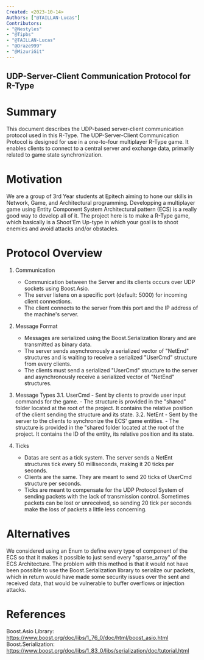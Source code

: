 ```yaml
---
Created: <2023-10-14>
Authors: ["@TAILLAN-Lucas"]
Contributors:
- "@Nestyles"
- "@Tipbs"
- "@TAILLAN-Lucas"
- "@Draze999"
- "@MizuriGit"
---
```


## UDP-Server-Client Communication Protocol for R-Type

# Summary

This document describes the UDP-based server-client communication protocol used in this R-Type.
The UDP-Server-Client Communication Protocol is designed for use in a one-to-four multiplayer R-Type game. It enables clients to connect to a central server and exchange data, primarily related to game state synchronization.

# Motivation

We are a group of 3rd Year students at Epitech aiming to hone our skills in Network, Game, and Architectural programming. Developping a multiplayer game using Entity Component System Architectural pattern (ECS) is a really good way to develop all of it. The project here is to make a R-Type game, which basically is a Shoot'Em Up-type in which your goal is to shoot enemies and avoid attacks and/or obstacles.

# Protocol Overview

1. Communication
    - Communication between the Server and its clients occurs over UDP sockets using Boost.Asio.
    - The server listens on a specific port (default: 5000) for incoming client connections.
    - The client connects to the server from this port and the IP address of the machine's server.

2. Message Format
    - Messages are serialized using the Boost.Serialization library and are transmitted as binary data.
    - The server sends asynchronously a serialized vector of "NetEnd" structures and is waiting to receive a serialized "UserCmd" structure from every clients.
    - The clients must send a serialized "UserCmd" structure to the server and asynchronously receive a serialized vector of "NetEnd" structures.

3. Message Types
    3.1. UserCmd
        - Sent by clients to provide user input commands for the game.
        - The structure is provided in the "shared" folder located at the root of the project. It contains the relative position of the client sending the structure and its state.
    3.2. NetEnt
        - Sent by the server to the clients to synchronize the ECS' game entities.
        - The structure is provided in the "shared folder located at the root of the project. It contains the ID of the entity, its relative position and its state.

4. Ticks
    - Datas are sent as a tick system. The server sends a NetEnt structures tick every 50 milliseconds, making it 20 ticks per seconds.
    - Clients are the same. They are meant to send 20 ticks of UserCmd structure per seconds.
    - Ticks are meant to compensate for the UDP Protocol System of sending packets with the lack of transmission control. Sometimes packets can be lost or unreceived, so sending 20 tick per seconds make the loss of packets a little less concerning.

# Alternatives

We considered using an Enum to define every type of component of the ECS so that it makes it possible to just send every "sparse_array" of the ECS Architecture. The problem with this method is that it would not have been possible to use the Boost.Serialization library to serialize our packets, which in return would have made some security issues over the sent and received data, that would be vulnerable to buffer overflows or injection attacks.

# References

Boost.Asio Library: https://www.boost.org/doc/libs/1_76_0/doc/html/boost_asio.html
Boost.Serialization: https://www.boost.org/doc/libs/1_83_0/libs/serialization/doc/tutorial.html
